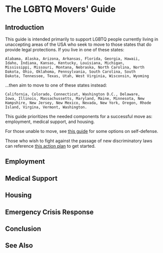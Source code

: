 The LGBTQ Movers' Guide
=======================

Introduction
------------

This guide is intended primarily to support LGBTQ people currently
living in unaccepting areas of the USA who seek to move to those
states that do provide legal protections.  If you live in one of these
states:

    Alabama, Alaska, Arizona, Arkansas, Florida, Georgia, Hawaii,
    Idaho, Indiana, Kansas, Kentucky, Louisiana, Michigan,
    Mississippi, Missouri, Montana, Nebraska, North Carolina, North
    Dakota, Ohio, Oklahoma, Pennsylvania, South Carolina, South
    Dakota, Tennessee, Texas, Utah, West Virginia, Wisconsin, Wyoming

...then aim to move to one of these states instead:

    California, Colorado, Connecticut, Washington D.C., Delaware,
    Iowa, Illinois, Massachussetts, Maryland, Maine, Minnesota, New
    Hampshire, New Jersey, New Mexico, Nevada, New York, Oregon, Rhode
    Island, Virgina, Vermont, Washington.

This guide prioritizes the needed components for a successful move as:
employment, medical support, and housing.

For those unable to move, see [this
guide](https://github.com/fight-against-hate/fight-against-hate/blob/master/manuals/lgbtq-benefits-guide.md)
for some options on self-defense.

Those who wish to fight against the passage of new discriminatory laws
can reference [this action
plan](https://github.com/fight-against-hate/fight-against-hate/blob/master/action-plans/What-You-Can-Do-To-Help-Stop-The-Anti-LGBTQ-Backlash.md)
to get started.


Employment
----------




Medical Support
---------------




Housing
-------




Emergency Crisis Response
-------------------------





Conclusion
----------




See Also
--------
